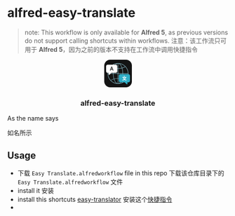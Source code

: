 # alfred-easy-translate

> note: This workflow is only available for **Alfred 5**, as previous versions do not support calling shortcuts within workflows.
> 注意：该工作流只可用于 **Alfred 5**，因为之前的版本不支持在工作流中调用快捷指令

<p align="center"><img width=12.5% src="https://github.com/Nauxscript/alfred-easy-translate/blob/main/icon.png"></p>

<h3 align="center">alfred-easy-translate</h3>

<!-- <p align="center"><img src="https://github.com/Nauxscript/alfred-easy-translate/blob/main/example.gif"></p> -->

As the name says 

如名所示

## Usage

- 下载 `Easy Translate.alfredworkflow` file in this repo 下载该仓库目录下的 `Easy Translate.alfredworkflow` 文件
- install it 安装
- install this shortcuts [easy-translator](https://www.icloud.com/shortcuts/ffab0290dcb44f2ab01d87a402b03bd4) 安装这个[快捷指令](https://www.icloud.com/shortcuts/ffab0290dcb44f2ab01d87a402b03bd4)
- 